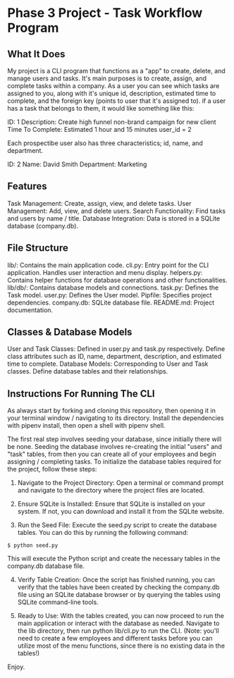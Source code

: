 # Phase 3 Project - Task Workflow Program

## What It Does
My project is a CLI program that functions as a "app" to create, delete, and manage users and tasks. It's main purposes is to create, assign, and complete tasks within a company. As a user you can see which tasks are assigned to you, along with it's unique id, description, estimated time to complete, and the foreign key (points to user that it's assigned to). if a user has a task that belongs to them, it would like something like this:

ID: 1
Description: Create high funnel non-brand campaign for new client
Time To Complete: Estimated 1 hour and 15 minutes
user_id = 2

Each prospectibe user also has three characteristics; id, name, and department. 

ID: 2
Name: David Smith
Department: Marketing

## Features
Task Management: Create, assign, view, and delete tasks.
User Management: Add, view, and delete users.
Search Functionality: Find tasks and users by name / title.
Database Integration: Data is stored in a SQLite database (company.db).

## File Structure
lib/: Contains the main application code.
cli.py: Entry point for the CLI application. Handles user interaction and menu display.
helpers.py: Contains helper functions for database operations and other functionalities.
lib/db/: Contains database models and connections.
task.py: Defines the Task model.
user.py: Defines the User model.
Pipfile: Specifies project dependencies.
company.db: SQLite database file.
README.md: Project documentation.

## Classes & Database Models
User and Task Classes: Defined in user.py and task.py respectively.
Define class attributes such as ID, name, department, description, and estimated time to complete.
Database Models: Corresponding to User and Task classes. Define database tables and their relationships.

## Instructions For Running The CLI

As always start by forking and cloning this repository, then opening it in your terminal window / navigating to its directory. Install the dependencies with pipenv install, then open a shell with pipenv shell.

The first real step involves seeding your database, since initially there will be none. Seeding the database involves re-creating the initial "users" and "task" tables, from then you can create all of your employees and begin assigning / completing tasks. 
To initialize the database tables required for the project, follow these steps:

1. Navigate to the Project Directory: Open a terminal or command prompt and navigate to the directory where the project files are located.

2. Ensure SQLite is Installed: Ensure that SQLite is installed on your system. If not, you can download and install it from the SQLite website.

3. Run the Seed File: Execute the seed.py script to create the database tables. You can do this by running the following command:

```
$ python seed.py
```

This will execute the Python script and create the necessary tables in the company.db database file.

4. Verify Table Creation: Once the script has finished running, you can verify that the tables have been created by checking the company.db file using an SQLite database browser or by querying the tables using SQLite command-line tools.

5. Ready to Use: With the tables created, you can now proceed to run the main application or interact with the database as needed. Navigate to the lib directory, then run python lib/cli.py to run the CLI. (Note: you'll need to create a few employees and different tasks before you can utilize most of the menu functions, since there is no existing data in the tables!)

Enjoy.
